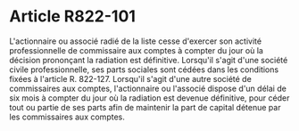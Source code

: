 # Article R822-101

L'actionnaire ou associé radié de la liste cesse d'exercer son activité professionnelle de commissaire aux comptes à compter du jour où la décision prononçant la radiation est définitive. Lorsqu'il s'agit d'une société civile professionnelle, ses parts sociales sont cédées dans les conditions fixées à l'article R. 822-127. Lorsqu'il s'agit d'une autre société de commissaires aux comptes, l'actionnaire ou l'associé dispose d'un délai de six mois à compter du jour où la radiation est devenue définitive, pour céder tout ou partie de ses parts afin de maintenir la part de capital détenue par les commissaires aux comptes.